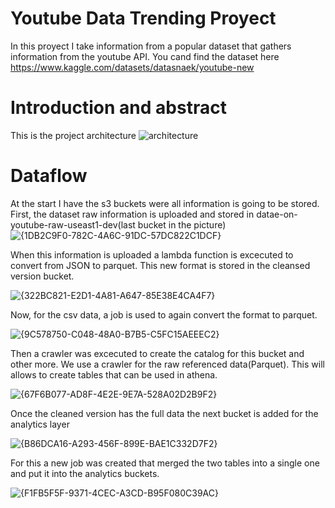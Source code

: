 # Youtube Data Trending Proyect

In this proyect I take information from a popular dataset that gathers information from the youtube API. You cand find the dataset here https://www.kaggle.com/datasets/datasnaek/youtube-new
# Introduction and abstract

This is the project architecture
![architecture](https://github.com/user-attachments/assets/765e579c-e559-4f90-a431-dbdc354f1f88)

# Dataflow

At the start I have the s3 buckets were all information is going to be stored. First, the dataset raw information is uploaded and stored in datae-on-youtube-raw-useast1-dev(last bucket in the picture)
![{1DB2C9F0-782C-4A6C-91DC-57DC822C1DCF}](https://github.com/user-attachments/assets/a872720e-fc47-4c50-ac50-ed95df2d1448)

When this information is uploaded a lambda function is excecuted to convert from JSON to parquet. This new format is stored in the cleansed version bucket.

![{322BC821-E2D1-4A81-A647-85E38E4CA4F7}](https://github.com/user-attachments/assets/132ff6f4-9a77-47f1-96fe-7af68f15585f)

Now, for the csv data, a job is used to again convert the format to parquet.

![{9C578750-C048-48A0-B7B5-C5FC15AEEEC2}](https://github.com/user-attachments/assets/642da6cb-8703-40c0-ad7c-e80ce1dbbd10)

Then a crawler was excecuted to create the catalog for this bucket and other more. We use a crawler for the raw referenced data(Parquet). This will allows to create tables that can be used in athena.

![{67F6B077-AD8F-4E2E-9E7A-528A02D2B9F2}](https://github.com/user-attachments/assets/6fefc1fc-b699-4916-97b7-4e3450d4a190)

Once the cleaned version has the full data the next bucket is added for the analytics layer

![{B86DCA16-A293-456F-899E-BAE1C332D7F2}](https://github.com/user-attachments/assets/beef83e9-bf48-4b03-8a0c-9cf7f747e60c)

For this a new job was created that merged the two tables into a single one and put it into the analytics buckets.

![{F1FB5F5F-9371-4CEC-A3CD-B95F080C39AC}](https://github.com/user-attachments/assets/1c620450-42a3-4b1e-8025-e7fec44c9c44)


